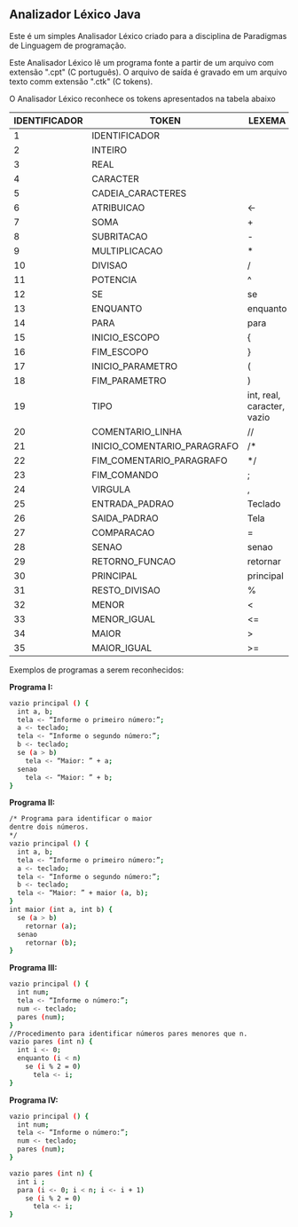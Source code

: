 Analizador Léxico Java
-------------------------------------------
Este é um simples Analisador Léxico criado para a disciplina de Paradigmas de Linguagem de programação.

Este Analisador Léxico lê um programa fonte a partir de um arquivo com extensão ".cpt" (C português).
O arquivo de saída é gravado em um arquivo texto comm extensão ".ctk" (C tokens).

O Analisador Léxico reconhece os tokens apresentados na tabela abaixo

IDENTIFICADOR | TOKEN | LEXEMA
--------------|-------|--------
1| IDENTIFICADOR|
2| INTEIRO|
3| REAL|
4| CARACTER|
5| CADEIA_CARACTERES|
6| ATRIBUICAO| <-
7| SOMA| +
8| SUBRITACAO| -
9| MULTIPLICACAO| *
10| DIVISAO| /
11| POTENCIA| ^
12| SE| se
13| ENQUANTO| enquanto
14| PARA| para
15| INICIO_ESCOPO| {
16| FIM_ESCOPO| }
17| INICIO_PARAMETRO| (
18| FIM_PARAMETRO| )
19| TIPO| int, real, caracter, vazio
20| COMENTARIO_LINHA| //
21| INICIO_COMENTARIO_PARAGRAFO| /*
22| FIM_COMENTARIO_PARAGRAFO| */
23| FIM_COMANDO| ;
24| VIRGULA| ,
25| ENTRADA_PADRAO| Teclado
26| SAIDA_PADRAO| Tela
27| COMPARACAO| =
28| SENAO| senao
29| RETORNO_FUNCAO| retornar
30| PRINCIPAL| principal
31| RESTO_DIVISAO| %
32| MENOR| <
33| MENOR_IGUAL| <=
34| MAIOR| >
35| MAIOR_IGUAL| >=


Exemplos de programas a serem reconhecidos:

**Programa I:**

```sh
vazio principal () {
  int a, b;
  tela <- “Informe o primeiro número:”;
  a <- teclado;
  tela <- “Informe o segundo número:”;
  b <- teclado;
  se (a > b)
    tela <- “Maior: ” + a;
  senao
    tela <- “Maior: ” + b;
}
```

**Programa II:**
```sh
/* Programa para identificar o maior
dentre dois números.
*/
vazio principal () {
  int a, b;
  tela <- “Informe o primeiro número:”;
  a <- teclado;
  tela <- “Informe o segundo número:”;
  b <- teclado;
  tela <- “Maior: ” + maior (a, b);
}
int maior (int a, int b) {
  se (a > b)
    retornar (a);
  senao
    retornar (b);
}
```
**Programa III:** 
```sh
vazio principal () {
  int num;
  tela <- “Informe o número:”;
  num <- teclado;
  pares (num);
}
//Procedimento para identificar números pares menores que n.
vazio pares (int n) {
  int i <- 0;
  enquanto (i < n)
    se (i % 2 = 0)
      tela <- i;
}
```
**Programa IV:**
```sh
vazio principal () {
  int num;
  tela <- “Informe o número:”;
  num <- teclado;
  pares (num);
}

vazio pares (int n) {
  int i ;
  para (i <- 0; i < n; i <- i + 1)
    se (i % 2 = 0)
      tela <- i;
}
```
